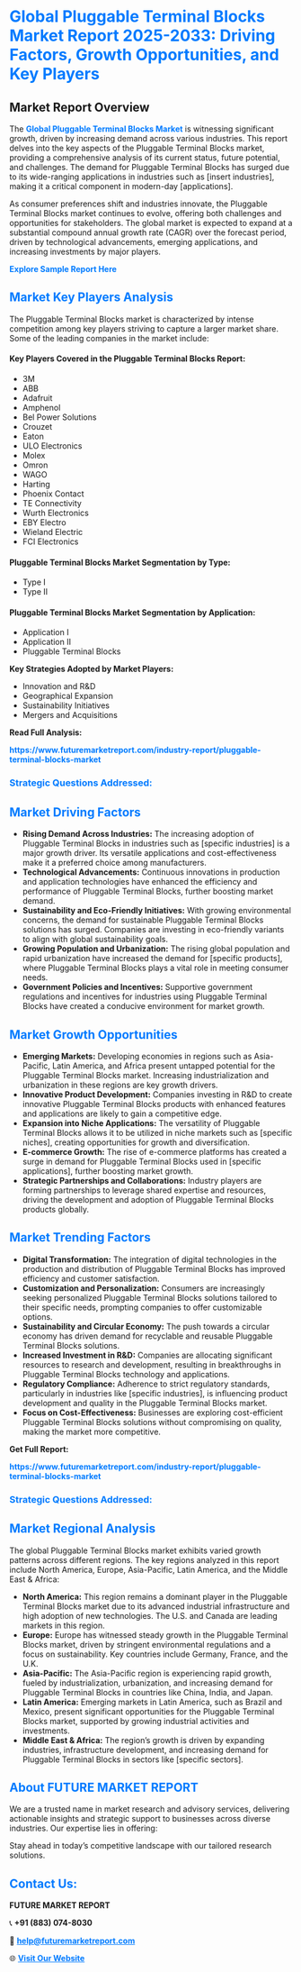 <h1 style="color: #007BFF;">Global Pluggable Terminal Blocks Market Report 2025-2033: Driving Factors, Growth Opportunities, and Key Players</h1>

<section id="overview">
<h2>Market Report Overview</h2>
<p>The <a href="https://www.futuremarketreport.com/industry-report/pluggable-terminal-blocks-market" style="color: #007BFF; text-decoration: none;"><strong>Global Pluggable Terminal Blocks Market</strong></a> is witnessing significant growth, driven by increasing demand across various industries. This report delves into the key aspects of the Pluggable Terminal Blocks market, providing a comprehensive analysis of its current status, future potential, and challenges. The demand for Pluggable Terminal Blocks has surged due to its wide-ranging applications in industries such as [insert industries], making it a critical component in modern-day [applications].</p>
<p>As consumer preferences shift and industries innovate, the Pluggable Terminal Blocks market continues to evolve, offering both challenges and opportunities for stakeholders. The global market is expected to expand at a substantial compound annual growth rate (CAGR) over the forecast period, driven by technological advancements, emerging applications, and increasing investments by major players.</p>
</section>

<section id="overview">
<p><a href="https://www.futuremarketreport.com/request-sample/reportId=116628" style="color: #007BFF; text-decoration: none;"><strong>Explore Sample Report Here</strong></a></p>
</section>

<section id="key-players">
<h2 style="color: #007BFF;">Market Key Players Analysis</h2>
<p>The Pluggable Terminal Blocks market is characterized by intense competition among key players striving to capture a larger market share. Some of the leading companies in the market include:</p>
<h4>Key Players Covered in the Pluggable Terminal Blocks Report:</h4>
<ul><li>3M</li><li>ABB</li><li>Adafruit</li><li>Amphenol</li><li>Bel Power Solutions</li><li>Crouzet</li><li>Eaton</li><li>ULO Electronics</li><li>Molex</li><li>Omron</li><li>WAGO</li><li>Harting</li><li>Phoenix Contact</li><li>TE Connectivity</li><li>Wurth Electronics</li><li>EBY Electro</li><li>Wieland Electric</li><li>FCI Electronics</li></ul>
<h4>Pluggable Terminal Blocks Market Segmentation by Type:</h4>
<ul><li>Type I</li><li>Type II</li></ul>

<h4>Pluggable Terminal Blocks Market Segmentation by Application:</h4>
<ul><li>Application I</li><li>Application II</li><li>Pluggable Terminal Blocks</li></ul>
<p><strong>Key Strategies Adopted by Market Players:</strong></p>
<ul>
<li>Innovation and R&D</li>
<li>Geographical Expansion</li>
<li>Sustainability Initiatives</li>
<li>Mergers and Acquisitions</li>
</ul>
</section>

<section>
<p><strong>Read Full Analysis: </strong></p><a href="https://www.futuremarketreport.com/industry-report/pluggable-terminal-blocks-market" style="color: #007BFF; text-decoration: none;"><strong>https://www.futuremarketreport.com/industry-report/pluggable-terminal-blocks-market</strong></a>
<h3 style="color: #007BFF;">Strategic Questions Addressed:</h3>
</section>

<section id="driving-factors">
<h2 style="color: #007BFF;">Market Driving Factors</h2>
<ul>
<li><strong>Rising Demand Across Industries:</strong> The increasing adoption of Pluggable Terminal Blocks in industries such as [specific industries] is a major growth driver. Its versatile applications and cost-effectiveness make it a preferred choice among manufacturers.</li>
<li><strong>Technological Advancements:</strong> Continuous innovations in production and application technologies have enhanced the efficiency and performance of Pluggable Terminal Blocks, further boosting market demand.</li>
<li><strong>Sustainability and Eco-Friendly Initiatives:</strong> With growing environmental concerns, the demand for sustainable Pluggable Terminal Blocks solutions has surged. Companies are investing in eco-friendly variants to align with global sustainability goals.</li>
<li><strong>Growing Population and Urbanization:</strong> The rising global population and rapid urbanization have increased the demand for [specific products], where Pluggable Terminal Blocks plays a vital role in meeting consumer needs.</li>
<li><strong>Government Policies and Incentives:</strong> Supportive government regulations and incentives for industries using Pluggable Terminal Blocks have created a conducive environment for market growth.</li>
</ul>
</section>

<section id="growth-opportunities">
<h2 style="color: #007BFF;">Market Growth Opportunities</h2>
<ul>
<li><strong>Emerging Markets:</strong> Developing economies in regions such as Asia-Pacific, Latin America, and Africa present untapped potential for the Pluggable Terminal Blocks market. Increasing industrialization and urbanization in these regions are key growth drivers.</li>
<li><strong>Innovative Product Development:</strong> Companies investing in R&D to create innovative Pluggable Terminal Blocks products with enhanced features and applications are likely to gain a competitive edge.</li>
<li><strong>Expansion into Niche Applications:</strong> The versatility of Pluggable Terminal Blocks allows it to be utilized in niche markets such as [specific niches], creating opportunities for growth and diversification.</li>
<li><strong>E-commerce Growth:</strong> The rise of e-commerce platforms has created a surge in demand for Pluggable Terminal Blocks used in [specific applications], further boosting market growth.</li>
<li><strong>Strategic Partnerships and Collaborations:</strong> Industry players are forming partnerships to leverage shared expertise and resources, driving the development and adoption of Pluggable Terminal Blocks products globally.</li>
</ul>
</section>

<section id="trending-factors">
<h2 style="color: #007BFF;">Market Trending Factors</h2>
<ul>
<li><strong>Digital Transformation:</strong> The integration of digital technologies in the production and distribution of Pluggable Terminal Blocks has improved efficiency and customer satisfaction.</li>
<li><strong>Customization and Personalization:</strong> Consumers are increasingly seeking personalized Pluggable Terminal Blocks solutions tailored to their specific needs, prompting companies to offer customizable options.</li>
<li><strong>Sustainability and Circular Economy:</strong> The push towards a circular economy has driven demand for recyclable and reusable Pluggable Terminal Blocks solutions.</li>
<li><strong>Increased Investment in R&D:</strong> Companies are allocating significant resources to research and development, resulting in breakthroughs in Pluggable Terminal Blocks technology and applications.</li>
<li><strong>Regulatory Compliance:</strong> Adherence to strict regulatory standards, particularly in industries like [specific industries], is influencing product development and quality in the Pluggable Terminal Blocks market.</li>
<li><strong>Focus on Cost-Effectiveness:</strong> Businesses are exploring cost-efficient Pluggable Terminal Blocks solutions without compromising on quality, making the market more competitive.</li>
</ul>
</section>

<section>
<p><strong>Get Full Report: </strong></p><a href="https://www.futuremarketreport.com/industry-report/pluggable-terminal-blocks-market" style="color: #007BFF; text-decoration: none;"><strong>https://www.futuremarketreport.com/industry-report/pluggable-terminal-blocks-market</strong></a>
<h3 style="color: #007BFF;">Strategic Questions Addressed:</h3>
</section>


<section id="regional-analysis">
<h2 style="color: #007BFF;">Market Regional Analysis</h2>
<p>The global Pluggable Terminal Blocks market exhibits varied growth patterns across different regions. The key regions analyzed in this report include North America, Europe, Asia-Pacific, Latin America, and the Middle East & Africa:</p>
<ul>
<li><strong>North America:</strong> This region remains a dominant player in the Pluggable Terminal Blocks market due to its advanced industrial infrastructure and high adoption of new technologies. The U.S. and Canada are leading markets in this region.</li>
<li><strong>Europe:</strong> Europe has witnessed steady growth in the Pluggable Terminal Blocks market, driven by stringent environmental regulations and a focus on sustainability. Key countries include Germany, France, and the U.K.</li>
<li><strong>Asia-Pacific:</strong> The Asia-Pacific region is experiencing rapid growth, fueled by industrialization, urbanization, and increasing demand for Pluggable Terminal Blocks in countries like China, India, and Japan.</li>
<li><strong>Latin America:</strong> Emerging markets in Latin America, such as Brazil and Mexico, present significant opportunities for the Pluggable Terminal Blocks market, supported by growing industrial activities and investments.</li>
<li><strong>Middle East & Africa:</strong> The region’s growth is driven by expanding industries, infrastructure development, and increasing demand for Pluggable Terminal Blocks in sectors like [specific sectors].</li>
</ul>
</section>

<footer>
<h2 style="color: #007BFF;">About FUTURE MARKET REPORT</h2>
<p>We are a trusted name in market research and advisory services, delivering actionable insights and strategic support to businesses across diverse industries. Our expertise lies in offering:</p>

<p>Stay ahead in today’s competitive landscape with our tailored research solutions.</p>

<h2 style="color: #007BFF;">Contact Us:</h2>
<p><strong>FUTURE MARKET REPORT</strong></p>
<p>📞 <strong>+91 (883) 074-8030</strong></p>
<p>📧 <strong><a href="mailto:help@futuremarketreport.com" style="color: #007BFF;">help@futuremarketreport.com</a></strong></p>
<p>🌐 <strong><a href="https://www.futuremarketreport.com/" style="color: #007BFF;">Visit Our Website</a></strong></p>
</footer>